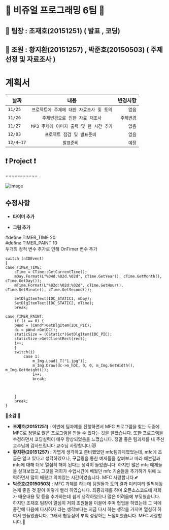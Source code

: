 # :sparkling_heart: 비쥬얼 프로그래밍 **6팀** :sparkling_heart: 
## :star2: 팀장 : **조재호(20151251)**   ( 발표 , 코딩) 
## :two_men_holding_hands: 조원 : **황지환(20151257)**   , **박준호(20150503)**  ( 주제 선정 및 자료조사 ) 


**계획서**
===========

| 날짜 | 내용 | 변경사항 |
|---|:---:|---:|
| `11/25` | `프로젝트에 주제에 대한 자료조사 및 토의` | `없음` |
| `11/26` | `주제변경으로 인한 자료 재조사` | `주제변경` |
| `11/27` | `MP3 주제에 이미지 출력 및 현 시간 추가` | `없음` |
| `12/03` | `프로젝트 점검 및 발표준비 ` | `없음` |
| `12/4~17` | `발표준비 ` | `예정` |


## :exclamation: Project :exclamation:
===========

![image](https://user-images.githubusercontent.com/54825917/69726315-9fe15280-1163-11ea-8b76-94b373b9143e.png)

## 수정사항
- **타이머 추가** 

- **그림 추가**


#define TIMER_TIME 20<br/>
#define TIMER_PAINT 10<br/>
두개의 정적 변수 추가로 인해 OnTimer 변수 추가<br/>


	switch (nIDEvent)
	{
	case TIMER_TIME:
		cTime = CTime::GetCurrentTime();
		mDay.Format(L"%04d.%02d.%02d", cTime.GetYear(), cTime.GetMonth(), cTime.GetDay());
		mTime.Format(L"%02d:%02d:%02d", cTime.GetHour(), cTime.GetMinute(), cTime.GetSecond());

		SetDlgItemText(IDC_STATIC1, mDay);
		SetDlgItemText(IDC_STATIC2, mTime);
		break;

	case TIMER_PAINT:
		if (i == 0) {
		pWnd = (CWnd*)GetDlgItem(IDC_PIC);
		dc = pWnd->GetDC();
		staticSize = (CStatic*)GetDlgItem(IDC_PIC);
		staticSize->GetClientRect(rect);
		i++;
		}
		switch(i)
			case 1:
				m_Img.Load(_T("1.jpg"));
				m_Img.Draw(dc->m_hDC, 0, 0, m_Img.GetWidth(), m_Img.GetHeight());
				i++;
				break;

			
	
		}
		break;
	}



:mega:**소감** :mega:
 - **조재호(20151251)** :  이번에 팀과제를 진행하면서 MFC 프로그램을 찾는 도중에 MFC로 정말로 많은 프로그램을 만들 수 있다는 것을 알았습니다.
                     또한 프로그램을 수정하면서 코딩실력이 매우 향상되었음을 느꼈습니다.
                     정말 좋은 팀과제를 내 주신 교수님께 감사드립니다 교수님 사랑합니다.:heart_eyes_cat:
 - **황지환(20151257)** : 가볍게 생각하고 준비했었던 mfc팀과제였었는데, mfc에 조금은 알고 있다고 생각하였으나,
                     구글링을 통한 예제들을 살펴보고 따라 해본결과 mfc에 대해 더욱 열심히 해야 된다는 생각이 들었습니다.
                     하지만 많은 mfc 예제들을 살펴보았고,
                     그것을 저희가 수업시간에 배웠던 mfc 기술들을 추가하기 위해 노력하면서 많이 배웠고 의미있는 시간이었습니다.
                     MFC 사랑합니다.:two_hearts:
 - **박준호(20150503)** : MFC 과제를 하는데 팀원들과 토의 결과 미리미리 일찍해놓는게 좋을 것 같아 이렇게 빨리 하였습니다. 
                     최종과제를 하며 오픈소스코드에 저희가 배운내용 및 등을 추가하는데 쉽게 생각하였으나 많은 어려움에 부딪혔습니다.
                     하지만 조재호 팀장이 열심히 저희 조원들을 이끌어 주며 협업을 하였는데 그 덕에 중간에 다음에 다시하자 라는 생각보다는
                     지금 다시 하는 생각을 가지며 열심히 하여서 만들었습니다.
                     그래서 협동심이 부쩍 성장하는 느낌이였습니다.
                     MFC 사랑합니다.:gift_heart:
